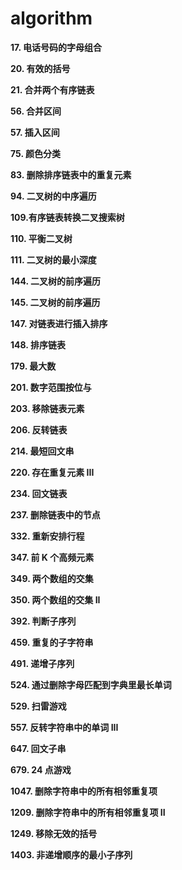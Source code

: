 # algorithm
**17. 电话号码的字母组合**

**20. 有效的括号**

**21. 合并两个有序链表**

**56. 合并区间**

**57. 插入区间**

**75. 颜色分类**

**83. 删除排序链表中的重复元素**

**94. 二叉树的中序遍历**

**109.有序链表转换二叉搜索树**

**110. 平衡二叉树**

**111. 二叉树的最小深度**

**144. 二叉树的前序遍历**

**145. 二叉树的前序遍历**

**147. 对链表进行插入排序**

**148. 排序链表**

**179. 最大数**

**201. 数字范围按位与**

**203. 移除链表元素**

**206. 反转链表**

**214. 最短回文串**

**220. 存在重复元素 III**

**234. 回文链表**

**237. 删除链表中的节点**

**332. 重新安排行程**

**347. 前 K 个高频元素**

**349. 两个数组的交集**

**350. 两个数组的交集 II**

**392. 判断子序列**

**459. 重复的子字符串**

**491. 递增子序列**

**524. 通过删除字母匹配到字典里最长单词**

**529. 扫雷游戏**

**557. 反转字符串中的单词 III**

**647. 回文子串**

**679. 24 点游戏**

**1047. 删除字符串中的所有相邻重复项**

**1209. 删除字符串中的所有相邻重复项 II**

**1249. 移除无效的括号**

**1403. 非递增顺序的最小子序列**